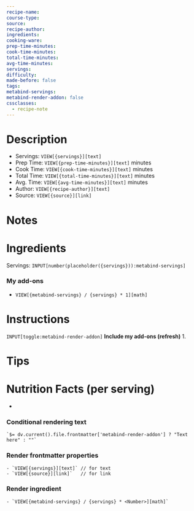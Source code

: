 ```yaml
---
recipe-name: 
course-type: 
source: 
recipe-author: 
ingredients: 
cooking-ware: 
prep-time-minutes: 
cook-time-minutes: 
total-time-minutes: 
avg-time-minutes: 
servings: 
difficulty: 
made-before: false
tags: 
metabind-servings: 
metabind-render-addon: false
cssclasses:
  - recipe-note
---
```

# Description
- Servings: `VIEW[{servings}][text]`
- Prep Time: `VIEW[{prep-time-minutes}][text]` minutes
- Cook Time: `VIEW[{cook-time-minutes}][text]` minutes
- Total Time: `VIEW[{total-time-minutes}][text]` minutes
- Avg. Time: `VIEW[{avg-time-minutes}][text]` minutes
- Author: `VIEW[{recipe-author}][text]`
- Source: `VIEW[{source}][link]`
# Notes

# Ingredients
Servings: `INPUT[number(placeholder({servings})):metabind-servings]`

### My add-ons
- `VIEW[{metabind-servings} / {servings} * 1][math]`
# Instructions
`INPUT[toggle:metabind-render-addon]` **Include my add-ons (refresh)**
1. 
# Tips
# Nutrition Facts (per serving)
- 
### Conditional rendering text
```
`$= dv.current().file.frontmatter['metabind-render-addon'] ? "Text here" : ""`
```
### Render frontmatter properties
```
- `VIEW[{servings}][text]` // for text
- `VIEW[{source}][link]`   // for link
```
### Render ingredient
```
- `VIEW[{metabind-servings} / {servings} * <Number>][math]`
```
